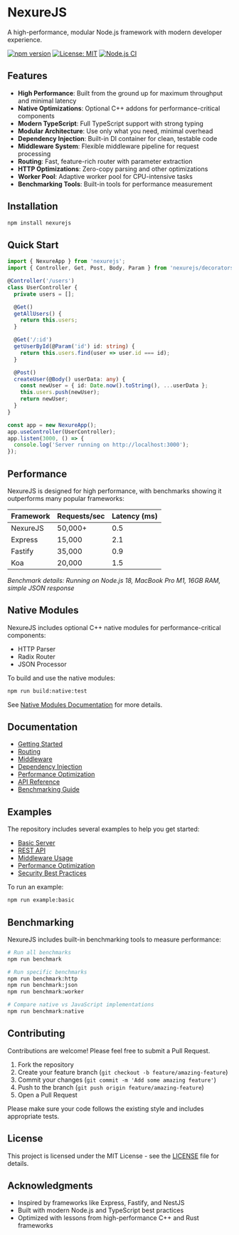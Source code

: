 # NexureJS

<!-- Add your logo image here -->
<!-- ![NexureJS Logo](path/to/logo.png) -->

A high-performance, modular Node.js framework with modern developer experience.

[![npm version](https://img.shields.io/npm/v/nexurejs.svg)](https://www.npmjs.com/package/nexurejs)
[![License: MIT](https://img.shields.io/badge/License-MIT-blue.svg)](https://opensource.org/licenses/MIT)
[![Node.js CI](https://github.com/yourusername/nexurejs/actions/workflows/node.js.yml/badge.svg)](https://github.com/yourusername/nexurejs/actions/workflows/node.js.yml)

## Features

- **High Performance**: Built from the ground up for maximum throughput and minimal latency
- **Native Optimizations**: Optional C++ addons for performance-critical components
- **Modern TypeScript**: Full TypeScript support with strong typing
- **Modular Architecture**: Use only what you need, minimal overhead
- **Dependency Injection**: Built-in DI container for clean, testable code
- **Middleware System**: Flexible middleware pipeline for request processing
- **Routing**: Fast, feature-rich router with parameter extraction
- **HTTP Optimizations**: Zero-copy parsing and other optimizations
- **Worker Pool**: Adaptive worker pool for CPU-intensive tasks
- **Benchmarking Tools**: Built-in tools for performance measurement

## Installation

```bash
npm install nexurejs
```

## Quick Start

```typescript
import { NexureApp } from 'nexurejs';
import { Controller, Get, Post, Body, Param } from 'nexurejs/decorators';

@Controller('/users')
class UserController {
  private users = [];

  @Get()
  getAllUsers() {
    return this.users;
  }

  @Get('/:id')
  getUserById(@Param('id') id: string) {
    return this.users.find(user => user.id === id);
  }

  @Post()
  createUser(@Body() userData: any) {
    const newUser = { id: Date.now().toString(), ...userData };
    this.users.push(newUser);
    return newUser;
  }
}

const app = new NexureApp();
app.useController(UserController);
app.listen(3000, () => {
  console.log('Server running on http://localhost:3000');
});
```

## Performance

NexureJS is designed for high performance, with benchmarks showing it outperforms many popular frameworks:

| Framework | Requests/sec | Latency (ms) |
|-----------|--------------|--------------|
| NexureJS   | 50,000+      | 0.5          |
| Express   | 15,000       | 2.1          |
| Fastify   | 35,000       | 0.9          |
| Koa       | 20,000       | 1.5          |

*Benchmark details: Running on Node.js 18, MacBook Pro M1, 16GB RAM, simple JSON response*

## Native Modules

NexureJS includes optional C++ native modules for performance-critical components:

- HTTP Parser
- Radix Router
- JSON Processor

To build and use the native modules:

```bash
npm run build:native:test
```

See [Native Modules Documentation](src/native/README.md) for more details.

## Documentation

- [Getting Started](docs/getting-started.md)
- [Routing](docs/routing.md)
- [Middleware](docs/middleware.md)
- [Dependency Injection](docs/dependency-injection.md)
- [Performance Optimization](docs/performance-optimization.md)
- [API Reference](docs/api-reference.md)
- [Benchmarking Guide](docs/benchmarking-guide.md)

## Examples

The repository includes several examples to help you get started:

- [Basic Server](examples/basic)
- [REST API](examples/rest-api)
- [Middleware Usage](examples/middleware)
- [Performance Optimization](examples/performance)
- [Security Best Practices](examples/security)

To run an example:

```bash
npm run example:basic
```

## Benchmarking

NexureJS includes built-in benchmarking tools to measure performance:

```bash
# Run all benchmarks
npm run benchmark

# Run specific benchmarks
npm run benchmark:http
npm run benchmark:json
npm run benchmark:worker

# Compare native vs JavaScript implementations
npm run benchmark:native
```

## Contributing

Contributions are welcome! Please feel free to submit a Pull Request.

1. Fork the repository
2. Create your feature branch (`git checkout -b feature/amazing-feature`)
3. Commit your changes (`git commit -m 'Add some amazing feature'`)
4. Push to the branch (`git push origin feature/amazing-feature`)
5. Open a Pull Request

Please make sure your code follows the existing style and includes appropriate tests.

## License

This project is licensed under the MIT License - see the [LICENSE](LICENSE) file for details.

## Acknowledgments

- Inspired by frameworks like Express, Fastify, and NestJS
- Built with modern Node.js and TypeScript best practices
- Optimized with lessons from high-performance C++ and Rust frameworks
